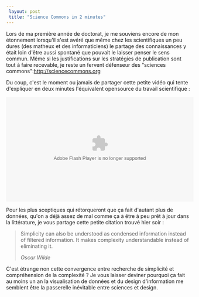 ```yaml
---
 layout: post
 title: "Science Commons in 2 minutes"
---
```


Lors de ma première année de doctorat, je me souviens encore de mon étonnement lorsqu'il s'est avéré que même chez les scientifiques un peu dures (des matheux et des informaticiens) le partage des connaissances y était loin d'être aussi spontané que pouvait le laisser penser le sens commun. Même si les justifications sur les stratégies de publication sont tout à faire recevable, je reste un fervent défenseur des "sciences commons":http://sciencecommons.org

Du coup, c'est le moment ou jamais de partager cette petite vidéo qui tente d'expliquer en deux minutes l'équivalent opensource du travail scientifique :

<embed src="http://blip.tv/play/goY60Pgig9ky.m4v" type="application/x-shockwave-flash" width="512" height="286" allowscriptaccess="always" allowfullscreen="true"></embed>

Pour les plus sceptiques qui rétorqueront que ça fait d'autant plus de données, qu'on a déjà assez de mal comme ça à être à peu prêt à jour dans la littérature, je vous partage cette petite citation trouvé hier soir :

<blockquote>
<p>Simplicity can also be understood as condensed information instead of filtered information. It makes complexity understandable instead of eliminating it.</p>
<cite>Oscar Wilde</cite></blockquote>

C'est étrange non cette convergence entre recherche de simplicité et compréhension de la complexité ? Je vous laisser deviner pourquoi ça fait au moins un an la visualisation de données et du design d'information me semblent être la passerelle inévitable entre sciences et design.
